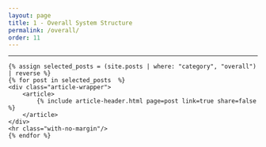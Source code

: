 ```yaml
---
layout: page
title: 1 - Overall System Structure
permalink: /overall/
order: 11
---
```


<div id="search-results">
    <hr id="first-hr" class="with-no-margin"/>


    {% assign selected_posts = (site.posts | where: "category", "overall") | reverse %}
    {% for post in selected_posts  %}
    <div class="article-wrapper">
        <article>
            {% include article-header.html page=post link=true share=false %}
        </article>
    </div>
    <hr class="with-no-margin"/>
    {% endfor %}
</div>
